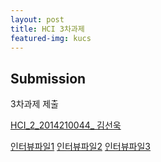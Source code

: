 ```yaml
---
layout: post
title: HCI 3차과제 
featured-img: kucs
---
```


## Submission


3차과제 제출 

[HCI_2_2014210044_ 김선욱](/assets/files/HCI_3_2014210044.pdf)

[인터뷰파일1](/assets/files/interview1.m4a)
[인터뷰파일2](/assets/files/interview2.m4a)
[인터뷰파일3](/assets/files/interview3.m4a)